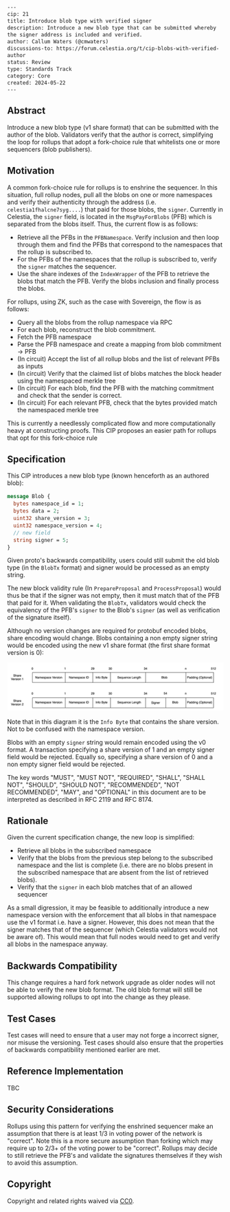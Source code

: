 ```
---
cip: 21
title: Introduce blob type with verified signer
description: Introduce a new blob type that can be submitted whereby the signer address is included and verified.
author: Callum Waters (@cmwaters)
discussions-to: https://forum.celestia.org/t/cip-blobs-with-verified-author
status: Review
type: Standards Track
category: Core
created: 2024-05-22
---
```

## Abstract

Introduce a new blob type (v1 share format) that can be submitted with the author of the blob. Validators verify that the author is correct, simplifying the loop for rollups that adopt a fork-choice rule that whitelists one or more sequencers (blob publishers).

## Motivation

A common fork-choice rule for rollups is to enshrine the sequencer. In this situation, full rollup nodes, pull all the blobs on one or more namespaces and verify their authenticity through the address (i.e. `celestia1fhalcne7syg....`) that paid for those blobs, the `signer`. Currently in Celestia, the `signer` field, is located in the `MsgPayForBlobs` (PFB) which is separated from the blobs itself. Thus, the current flow is as follows:

- Retrieve all the PFBs in the `PFBNamespace`. Verify inclusion and then loop through them and find the PFBs that correspond to the namespaces that the rollup is subscribed to.
- For the PFBs of the namespaces that the rollup is subscribed to, verify the `signer` matches the sequencer.
- Use the share indexes of the `IndexWrapper` of the PFB to retrieve the blobs that match the PFB. Verify the blobs inclusion and finally process the blobs.

For rollups, using ZK, such as the case with Sovereign, the flow is as follows:

- Query all the blobs from the rollup namespace via RPC
- For each blob, reconstruct the blob commitment.
- Fetch the PFB namespace
- Parse the PFB namespace and create a mapping from blob commitment -> PFB
- (In circuit) Accept the list of all rollup blobs and the list of relevant PFBs as inputs
- (In circuit) Verify that the claimed list of blobs matches the block header using the namespaced merkle tree
- (In circuit) For each blob, find the PFB with the matching commitment and check that the sender is correct.
- (In circuit) For each relevant PFB, check that the bytes provided match the namespaced merkle tree

This is currently a needlessly complicated flow and more computationally heavy at constructing proofs. This CIP proposes an easier path for rollups that opt for this fork-choice rule

## Specification

This CIP introduces a new blob type (known henceforth as an authored blob):

```proto
message Blob {
  bytes namespace_id = 1;
  bytes data = 2;
  uint32 share_version = 3;
  uint32 namespace_version = 4;
  // new field
  string signer = 5;
}
```

Given proto's backwards compatibility, users could still submit the old blob type (in the `BlobTx` format) and signer would be processed as an empty string.

The new block validity rule (In `PrepareProposal` and `ProcessProposal`) would thus be that if the signer was not empty, then it must match that of the PFB that paid for it. When validating the `BlobTx`, validators would check the equivalency of the PFB's `signer` to the Blob's `signer` (as well as verification of the signature itself).

Although no version changes are required for protobuf encoded blobs, share encoding would change. Blobs containing a non empty signer string would be encoded using the new v1 share format (the first share format version is 0):

![Diagram of V1 Share Format](../assets/cip-21/blob-v2-share-format.svg)

Note that in this diagram it is the `Info Byte` that contains the share version. Not to be confused with the namespace version.

Blobs with an empty `signer` string would remain encoded using the v0 format. A transaction specifying a share version of 1 and an empty signer field would be rejected. Equally so, specifying a share version of 0 and a non empty signer field would be rejected.

The key words "MUST", "MUST NOT", "REQUIRED", "SHALL", "SHALL NOT", "SHOULD", "SHOULD NOT", "RECOMMENDED", "NOT RECOMMENDED", "MAY", and "OPTIONAL" in this document are to be interpreted as described in RFC 2119 and RFC 8174.

## Rationale

Given the current specification change, the new loop is simplified:

- Retrieve all blobs in the subscribed namespace
- Verify that the blobs from the previous step belong to the subscribed namespace and the list is complete (i.e. there are no blobs present in the subscribed namespace that are absent from the list of retrieved blobs).
- Verify that the `signer` in each blob matches that of an allowed sequencer

As a small digression, it may be feasible to additionally introduce a new namespace version with the enforcement that all blobs in that namespace use the v1 format i.e. have a signer. However, this does not mean that the signer matches that of the sequencer (which Celestia validators would not be aware of). This would mean that full nodes would need to get and verify all blobs in the namespace anyway.

## Backwards Compatibility

This change requires a hard fork network upgrade as older nodes will not be able to verify the new blob format. The old blob format will still be supported allowing rollups to opt into the change as they please.

## Test Cases

Test cases will need to ensure that a user may not forge a incorrect signer, nor misuse the versioning. Test cases should also ensure that the properties of backwards compatibility mentioned earlier are met.

## Reference Implementation

TBC

## Security Considerations

Rollups using this pattern for verifying the enshrined sequencer make an assumption that there is at least 1/3 in voting power of the network is "correct". Note this is a more secure assumption than forking which may require up to 2/3+ of the voting power to be "correct". Rollups may decide to still retrieve the PFB's and validate the signatures themselves if they wish to avoid this assumption.

## Copyright

Copyright and related rights waived via [CC0](../LICENSE).
